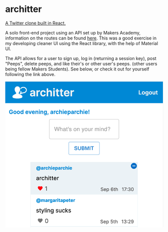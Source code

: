 # architter

[A Twitter clone built in React.](https://architter-app.herokuapp.com/)


A solo front-end project using an API set up by Makers Academy, information on the routes can be found [here](https://github.com/makersacademy/chitter_api_backend#readme). This was a good exercise in my developing cleaner UI using the React library, with the help of Material UI.

The API allows for a user to sign up, log in (returning a session key), post "Peeps", delete peeps, and like their's or other user's peeps. (other users being fellow Makers Students). See below, or check it out for yourself following the link above.

![SiteScreenshot](./public/site-screenshot.png)